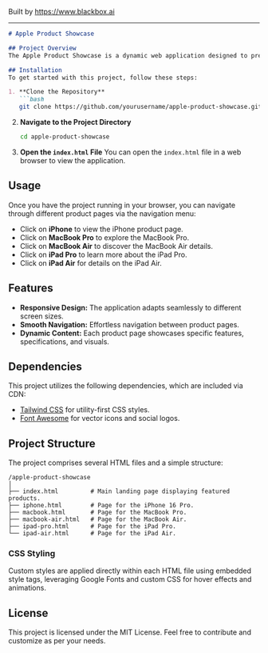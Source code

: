 
Built by https://www.blackbox.ai

---

```markdown
# Apple Product Showcase

## Project Overview
The Apple Product Showcase is a dynamic web application designed to present Apple's latest products, including the iPhone, MacBook Pro, MacBook Air, iPad Pro, and iPad Air. The project leverages Tailwind CSS for styling and Font Awesome for iconography, offering a modern, responsive user interface that highlights product features effectively.

## Installation
To get started with this project, follow these steps:

1. **Clone the Repository**
   ```bash
   git clone https://github.com/yourusername/apple-product-showcase.git
   ```

2. **Navigate to the Project Directory**
   ```bash
   cd apple-product-showcase
   ```

3. **Open the `index.html` File**
   You can open the `index.html` file in a web browser to view the application.

## Usage
Once you have the project running in your browser, you can navigate through different product pages via the navigation menu:

- Click on **iPhone** to view the iPhone product page.
- Click on **MacBook Pro** to explore the MacBook Pro.
- Click on **MacBook Air** to discover the MacBook Air details.
- Click on **iPad Pro** to learn more about the iPad Pro.
- Click on **iPad Air** for details on the iPad Air.

## Features
- **Responsive Design:** The application adapts seamlessly to different screen sizes.
- **Smooth Navigation:** Effortless navigation between product pages.
- **Dynamic Content:** Each product page showcases specific features, specifications, and visuals.

## Dependencies
This project utilizes the following dependencies, which are included via CDN:

- [Tailwind CSS](https://tailwindcss.com/) for utility-first CSS styles.
- [Font Awesome](https://fontawesome.com/) for vector icons and social logos.

## Project Structure
The project comprises several HTML files and a simple structure:
```
/apple-product-showcase
│
├── index.html         # Main landing page displaying featured products.
├── iphone.html        # Page for the iPhone 16 Pro.
├── macbook.html       # Page for the MacBook Pro.
├── macbook-air.html   # Page for the MacBook Air.
├── ipad-pro.html      # Page for the iPad Pro.
└── ipad-air.html      # Page for the iPad Air.
```

### CSS Styling
Custom styles are applied directly within each HTML file using embedded style tags, leveraging Google Fonts and custom CSS for hover effects and animations.

## License
This project is licensed under the MIT License. Feel free to contribute and customize as per your needs.
```